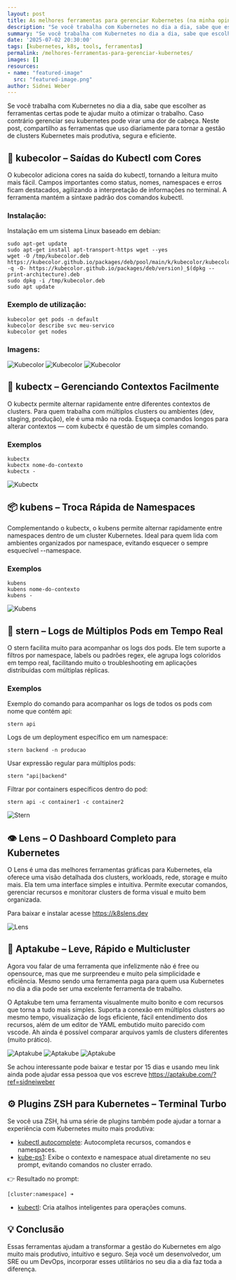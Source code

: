 ```yaml
---
layout: post
title: As melhores ferramentas para gerenciar Kubernetes (na minha opinião)
description: "Se você trabalha com Kubernetes no dia a dia, sabe que escolher as ferramentas certas pode te ajudar muito a otimizar o trabalho. Caso contrário gerenciar seu kubernetes pode virar uma dor de cabeça. Neste post, compartilho as ferramentas que uso diariamente para tornar a gestão de clusters Kubernetes mais produtiva, segura e eficiente."
summary: "Se você trabalha com Kubernetes no dia a dia, sabe que escolher as ferramentas certas pode te ajudar muito a otimizar o trabalho. Caso contrário gerenciar seu kubernetes pode virar uma dor de cabeça. Neste post, compartilho as ferramentas que uso diariamente para tornar a gestão de clusters Kubernetes mais produtiva, segura e eficiente."
date: '2025-07-02 20:30:00'
tags: [kubernetes, k8s, tools, ferramentas]
permalink: /melhores-ferramentas-para-gerenciar-kubernetes/
images: []
resources:
- name: "featured-image"
  src: "featured-image.png"
author: Sidnei Weber
---
```


<!--more-->

Se você trabalha com Kubernetes no dia a dia, sabe que escolher as ferramentas certas pode te ajudar muito a otimizar o trabalho. Caso contrário gerenciar seu kubernetes pode virar uma dor de cabeça. Neste post, compartilho as ferramentas que uso diariamente para tornar a gestão de clusters Kubernetes mais produtiva, segura e eficiente.

## 🎨 kubecolor – Saídas do Kubectl com Cores

O kubecolor adiciona cores na saída do kubectl, tornando a leitura muito mais fácil. Campos importantes como status, nomes, namespaces e erros ficam destacados, agilizando a interpretação de informações no terminal. A ferramenta mantém a sintaxe padrão dos comandos kubectl.

### Instalação:
Instalação em um sistema Linux baseado em debian:

```shell
sudo apt-get update
sudo apt-get install apt-transport-https wget --yes
wget -O /tmp/kubecolor.deb https://kubecolor.github.io/packages/deb/pool/main/k/kubecolor/kubecolor_$(wget -q -O- https://kubecolor.github.io/packages/deb/version)_$(dpkg --print-architecture).deb
sudo dpkg -i /tmp/kubecolor.deb
sudo apt update
```

### Exemplo de utilização:
```shell
kubecolor get pods -n default
kubecolor describe svc meu-servico
kubecolor get nodes
```

### Imagens: 
![Kubecolor](kubecolor1.png "Kubecolor")
![Kubecolor](kubecolor2.png "Kubecolor")
![Kubecolor](kubecolor3.png "Kubecolor")

## 🔄 kubectx – Gerenciando Contextos Facilmente

O kubectx permite alternar rapidamente entre diferentes contextos de clusters. Para quem trabalha com múltiplos clusters ou ambientes (dev, staging, produção), ele é uma mão na roda. Esqueça comandos longos para alterar contextos — com kubectx é questão de um simples comando.

### Exemplos
```shell
kubectx
kubectx nome-do-contexto
kubectx -
```

![Kubectx](kubectx-demo.gif "Kubectx")

## 📦 kubens – Troca Rápida de Namespaces

Complementando o kubectx, o kubens permite alternar rapidamente entre namespaces dentro de um cluster Kubernetes. Ideal para quem lida com ambientes organizados por namespace, evitando esquecer o sempre esquecível --namespace.

### Exemplos
```shell
kubens
kubens nome-do-contexto
kubens -
```

![Kubens](kubens-demo.gif "Kubens")

## 📜 stern – Logs de Múltiplos Pods em Tempo Real

O stern facilita muito para acompanhar os logs dos pods. Ele tem suporte a filtros por namespace, labels ou padrões regex, ele agrupa logs coloridos em tempo real, facilitando muito o troubleshooting em aplicações distribuídas com múltiplas réplicas.

### Exemplos
Exemplo do comando para acompanhar os logs de todos os pods com nome que contém api:

```shell
stern api
```

Logs de um deployment específico em um namespace:

```shell
stern backend -n producao
```

Usar expressão regular para múltiplos pods:

```shell
stern "api|backend"
```

Filtrar por containers específicos dentro do pod:

```shell
stern api -c container1 -c container2
```

![Stern](stern.png "Stern")

## 👁️ Lens – O Dashboard Completo para Kubernetes

O Lens é uma das melhores ferramentas gráficas para Kubernetes, ela oferece uma visão detalhada dos clusters, workloads, rede, storage e muito mais. Ela tem uma interface simples e intuitiva. Permite executar comandos, gerenciar recursos e monitorar clusters de forma visual e muito bem organizada.

Para baixar e instalar acesse https://k8slens.dev

![Lens](lens.png "Lens")

## 🧠 Aptakube – Leve, Rápido e Multicluster

Agora vou falar de uma ferramenta que infelizmente não é free ou opensource, mas que me surpreendeu e muito pela simplicidade e eficiência. Mesmo sendo uma ferramenta paga para quem usa Kubernetes no dia a dia pode ser uma excelente ferramenta de trabalho.

O Aptakube tem uma ferramenta visualmente muito bonito e com recursos que torna a tudo mais simples. Suporta a conexão em múltiplos clusters ao mesmo tempo, visualização de logs eficiente, fácil entendimento dos recursos, além de um editor de YAML embutido muito parecido com vscode. Ah ainda é possível comparar arquivos yamls de clusters diferentes (muito prático).


![Aptakube](aptakube1.png "Aptakube")
![Aptakube](aptakube2.png "Aptakube")
![Aptakube](aptakube3.png "Aptakube")

Se achou interessante pode baixar e testar por 15 dias e usando meu link ainda pode ajudar essa pessoa que vos escreve https://aptakube.com/?ref=sidneiweber

## ⚙️ Plugins ZSH para Kubernetes – Terminal Turbo

Se você usa ZSH, há uma série de plugins também pode ajudar a tornar a experiência com Kubernetes muito mais produtiva:

* [kubectl autocomplete](https://gist.github.com/GusAntoniassi/2f58e716b67f648d13f91c1d780b05bf): Autocompleta recursos, comandos e namespaces.
* [kube-ps1](https://github.com/jonmosco/kube-ps1): Exibe o contexto e namespace atual diretamente no seu prompt, evitando comandos no cluster errado.

👉 Resultado no prompt:
```
[cluster:namespace] ➜
```
* [kubectl](https://github.com/ohmyzsh/ohmyzsh/tree/master/plugins/kubectl): Cria atalhos inteligentes para operações comuns.

## 💡 Conclusão

Essas ferramentas ajudam a transformar a gestão do Kubernetes em algo muito mais produtivo, intuitivo e seguro. Seja você um desenvolvedor, um SRE ou um DevOps, incorporar esses utilitários no seu dia a dia faz toda a diferença.